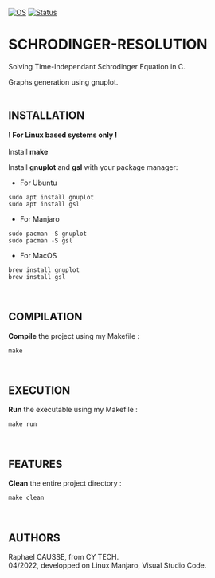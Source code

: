 [![OS](https://img.shields.io/badge/os-linux-blue.svg)](https://shields.io/)
[![Status](https://img.shields.io/badge/status-pending-orange.svg)](https://shields.io/)

# SCHRODINGER-RESOLUTION

Solving Time-Independant Schrodinger Equation in C.

Graphs generation using gnuplot.
<br><br>

## INSTALLATION

**! For Linux based systems only !**
<br><br>
Install **make**

Install **gnuplot** and **gsl** with your package manager:

* For Ubuntu
```
sudo apt install gnuplot
sudo apt install gsl
```
* For Manjaro
```
sudo pacman -S gnuplot
sudo pacman -S gsl
```
* For MacOS
```
brew install gnuplot
brew install gsl
```
<br>

## COMPILATION

**Compile** the project using my Makefile :
```
make
```
<br>

## EXECUTION

**Run** the executable using my Makefile :
```
make run
```
<br>

## FEATURES

**Clean** the entire project directory :
```
make clean
```
<br>

## AUTHORS

Raphael CAUSSE, from CY TECH.<br>
04/2022, developped on Linux Manjaro, Visual Studio Code.
